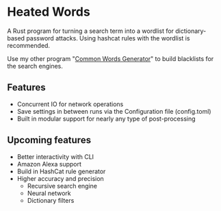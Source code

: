 # Heated Words
A Rust program for turning a search term into a wordlist for dictionary-based password attacks. Using hashcat rules with the wordlist is recommended.

Use my other program "[Common Words Generator](https://github.com/Sevaarcen/CommonWordsGenerator)" to build blacklists for the search engines.

## Features
* Concurrent IO for network operations
* Save settings in between runs via the Configuration file (config.toml)
* Built in modular support for nearly any type of post-processing  

## Upcoming features
* Better interactivity with CLI
* Amazon Alexa support
* Build in HashCat rule generator
* Higher accuracy and precision
  * Recursive search engine
  * Neural network
  * Dictionary filters
